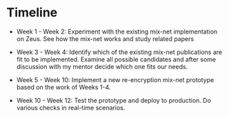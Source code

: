 Timeline
========

* Week 1 - Week 2: Experiment with the existing mix-net implementation on Zeus.
  See how the mix-net works and study related papers

* Week 3 - Week 4: Identify which of the existing mix-net publications are fit
  to be implemented. Examine all possible candidates and after some discussion
  with my mentor decide which one fits our needs.

* Week 5 - Week 10: Implement a new re-encryption mix-net prototype based on
  the work of Weeks 1-4.

* Week 10 - Week 12: Test the prototype and deploy to production. Do various
  checks in real-time scenarios.
